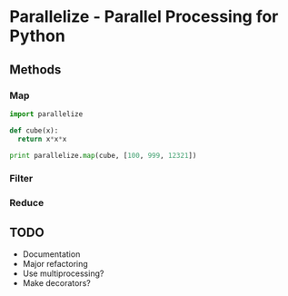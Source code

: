 # Parallelize - Parallel Processing for Python

## Methods

### Map

```python
import parallelize

def cube(x):
  return x*x*x

print parallelize.map(cube, [100, 999, 12321])
```


### Filter

### Reduce


## TODO

- Documentation
- Major refactoring
- Use multiprocessing?
- Make decorators?
